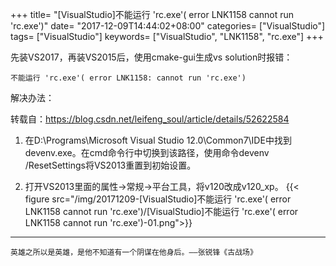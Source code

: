 +++
title= "[VisualStudio]不能运行 'rc.exe'( error LNK1158 cannot run 'rc.exe')"
date= "2017-12-09T14:44:02+08:00"
categories= ["VisualStudio"]
tags= ["VisualStudio"]
keywords= ["VisualStudio", "LNK1158", "rc.exe"]
+++



先装VS2017，再装VS2015后，使用cmake-gui生成vs solution时报错：

	不能运行 'rc.exe'( error LNK1158: cannot run 'rc.exe')
	
解决办法：

转载自：https://blog.csdn.net/leifeng_soul/article/details/52622584

1. 在D:\Programs\Microsoft Visual Studio 12.0\Common7\IDE中找到devenv.exe。在cmd命令行中切换到该路径，使用命令devenv /ResetSettings将VS2013重置到初始设置。

2. 打开VS2013里面的属性->常规->平台工具，将v120改成v120_xp。
{{< figure src="/img/20171209-[VisualStudio]不能运行 'rc.exe'( error LNK1158 cannot run 'rc.exe')/[VisualStudio]不能运行 'rc.exe'( error LNK1158 cannot run 'rc.exe')-01.png">}}

***
`英雄之所以是英雄，是他不知道有一个阴谋在他身后。——张锐锋《古战场》`